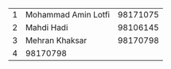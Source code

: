 <table>
  <tr>
    <td>1</td>
    <td>Mohammad Amin Lotfi</td>
    <td>98171075</td>
  </tr>
  <tr>
    <td>2</td>
    <td>Mahdi Hadi</td>
    <td>98106145</td>
  </tr>
    <tr>
    <td>3</td>
    <td>Mehran Khaksar</td>
    <td>98170798</td>
  </tr>
<tr>
    <td>4</td>
    <tdSadra Azimi</td>
    <td>98170798</td>
  </tr>
</table>

